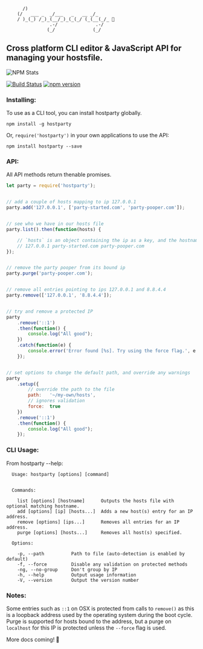 ```
      /)
    (/   ___ _  _/___   _   __ _/_
    / )_(_) /_)_(__/_)_(_(_/ (_(__(_/_ 🎉
                .-/              .-/
               (_/              (_/
```

## Cross platform CLI editor & JavaScript API for managing your hostsfile.

![NPM Stats](https://nodei.co/npm/hostparty.png?downloads=true&downloadRank=true&stars=true)

[![Build Status](https://travis-ci.org/drb/hostparty.svg)](https://travis-ci.org/drb/hostparty) [![npm version](https://badge.fury.io/js/hostparty.svg)](http://badge.fury.io/js/hostparty)

### Installing:

To use as a CLI tool, you can install hostparty globally.

`npm install -g hostparty`

Or, `require('hostparty')` in your own applications to use the API:

`npm install hostparty --save`

### API:

All API methods return thenable promises.

```javascript
let party = require('hostparty');


// add a couple of hosts mapping to ip 127.0.0.1
party.add('127.0.0.1', ['party-started.com', 'party-pooper.com']);


// see who we have in our hosts file
party.list().then(function(hosts) {

    // `hosts` is an object containing the ip as a key, and the hostnames(s) bound as an array
    // 127.0.0.1 party-started.com party-pooper.com
});


// remove the party pooper from its bound ip
party.purge('party-pooper.com');


// remove all entries pointing to ips 127.0.0.1 and 8.8.4.4
party.remove(['127.0.0.1', '8.8.4.4']);


// try and remove a protected IP
party
    .remove('::1')
    .then(function() {
        console.log("All good");
    })
    .catch(function(e) {
        console.error('Error found [%s]. Try using the force flag.', e.message);
    });


// set options to change the default path, and override any warnings
party
    .setup({
        // override the path to the file
        path:   '~/my-own/hosts',
        // ignores validation
        force:  true
    })
    .remove('::1')
    .then(function() {
        console.log("All good");
    });

```

### CLI Usage:

From hostparty --help:

```
  Usage: hostparty [options] [command]


  Commands:

    list [options] [hostname]      Outputs the hosts file with optional matching hostname.
    add [options] [ip] [hosts...]  Adds a new host(s) entry for an IP address.
    remove [options] [ips...]      Removes all entries for an IP address.
    purge [options] [hosts...]     Removes all host(s) specified.

  Options:

    -p, --path          Path to file (auto-detection is enabled by default)
    -f, --force         Disable any validation on protected methods
    -ng, --no-group     Don't group by IP
    -h, --help          Output usage information
    -V, --version       Output the version number
```

### Notes:

Some entries such as `::1` on OSX is protected from calls to `remove()` as this is a loopback address used by the operating system during the boot cycle. Purge is supported for hosts bound to the address, but a purge on `localhost` for this IP is protected unless the `--force` flag is used.

More docs coming! 🎉

